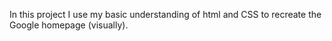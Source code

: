 In this project I use my basic understanding of html and CSS to recreate the Google homepage (visually).